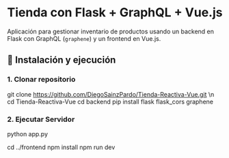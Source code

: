 # Tienda con Flask + GraphQL + Vue.js

Aplicación para gestionar inventario de productos usando un backend en Flask con GraphQL (`graphene`) y un frontend en Vue.js.

## 🔧 Instalación y ejecución

### 1. Clonar repositorio

git clone https://github.com/DiegoSainzPardo/Tienda-Reactiva-Vue.git \n
cd Tienda-Reactiva-Vue
cd backend
pip install flask flask_cors graphene

### 2. Ejecutar Servidor
python app.py

cd ../frontend
npm install
npm run dev
